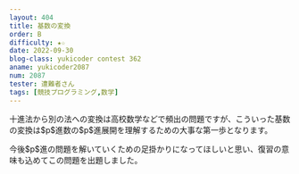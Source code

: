 ```yaml
---
layout: 404
title: 基数の変換
order: B
difficulty: ★☆
date: 2022-09-30
blog-class: yukicoder contest 362
aname: yukicoder2087
num: 2087
tester: 遭難者さん
tags: [競技プログラミング,数学]
---
```


<p>
十進法から別の法への変換は高校数学などで頻出の問題ですが、こういった基数の変換は$p$進数の$p$進展開を理解するための大事な第一歩となります。
</p>
<p>
今後$p$進の問題を解いていくための足掛かりになってほしいと思い、復習の意味も込めてこの問題を出題しました。
</p>
